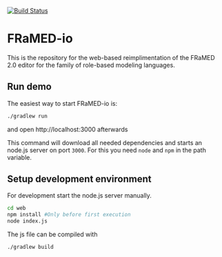 [![Build Status](https://travis-ci.org/Eden-06/FRaMED-io.svg?branch=master)](https://travis-ci.org/Eden-06/FRaMED-io)

# FRaMED-io
This is the repository for the web-based reimplimentation of the FRaMED 2.0 editor for the family of role-based modeling languages.

## Run demo
The easiest way to start FRaMED-io is:
```bash
./gradlew run
```
and open http://localhost:3000 afterwards

This command will download all needed dependencies and starts an node.js server on port `3000`.
For this you need `node` and `npm` in the path variable.

## Setup development environment
For development start the node.js server manually.
```bash
cd web
npm install #Only before first execution
node index.js
```
The js file can be compiled with
```bash
./gradlew build
```
